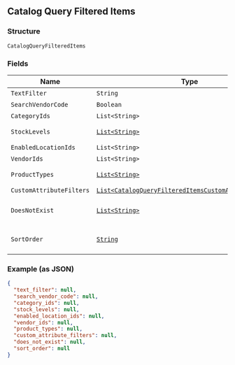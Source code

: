 ## Catalog Query Filtered Items

### Structure

`CatalogQueryFilteredItems`

### Fields

| Name | Type | Tags | Description |
|  --- | --- | --- | --- |
| `TextFilter` | `String` | Optional | - |
| `SearchVendorCode` | `Boolean` | Optional | - |
| `CategoryIds` | `List<String>` | Optional | - |
| `StockLevels` | [`List<String>`](/doc/models/catalog-query-filtered-items-stock-level.md) | Optional | See [CatalogQueryFilteredItemsStockLevel](#type-catalogqueryfiltereditemsstocklevel) for possible values |
| `EnabledLocationIds` | `List<String>` | Optional | - |
| `VendorIds` | `List<String>` | Optional | - |
| `ProductTypes` | [`List<String>`](/doc/models/catalog-item-product-type.md) | Optional | See [CatalogItemProductType](#type-catalogitemproducttype) for possible values |
| `CustomAttributeFilters` | [`List<CatalogQueryFilteredItemsCustomAttributeFilter>`](/doc/models/catalog-query-filtered-items-custom-attribute-filter.md) | Optional | - |
| `DoesNotExist` | [`List<String>`](/doc/models/catalog-query-filtered-items-nullable-attribute.md) | Optional | See [CatalogQueryFilteredItemsNullableAttribute](#type-catalogqueryfiltereditemsnullableattribute) for possible values |
| `SortOrder` | [`String`](/doc/models/sort-order.md) | Optional | The order (e.g., chronological or alphabetical) in which results from a request are returned. |

### Example (as JSON)

```json
{
  "text_filter": null,
  "search_vendor_code": null,
  "category_ids": null,
  "stock_levels": null,
  "enabled_location_ids": null,
  "vendor_ids": null,
  "product_types": null,
  "custom_attribute_filters": null,
  "does_not_exist": null,
  "sort_order": null
}
```

